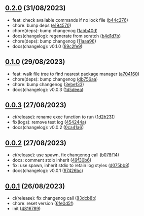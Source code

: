 ## [0.2.0](https://github.com/Daniel-Knights/tun-runner/compare/v0.1.0...v0.2.0) (31/08/2023)

- feat: check available commands if no lock file ([b44c276](https://github.com/Daniel-Knights/tun-runner/commit/b44c2763b68e18e246906ed9eb8f3f691d8bb364))
- chore: bump deps ([e194570](https://github.com/Daniel-Knights/tun-runner/commit/e194570ec2c1d9dbed9bc72b398140336075daf5))
- chore(deps): bump changenog ([1abb40d](https://github.com/Daniel-Knights/tun-runner/commit/1abb40d46d7c7c134faf8eb12579f2a92074e4e1))
- docs(changelog): regenerate from scratch ([b4d1d7b](https://github.com/Daniel-Knights/tun-runner/commit/b4d1d7b5080fc3200a002441edf0483052696b0f))
- chore(deps): bump changenog ([11aaa96](https://github.com/Daniel-Knights/tun-runner/commit/11aaa96d92f76c6dac0cd16d317dee4995563db4))
- docs(changelog): v0.1.0 ([89c2fe9](https://github.com/Daniel-Knights/tun-runner/commit/89c2fe92295f5faf6f0dde4acc3f2c27597324a4))

## [0.1.0](https://github.com/Daniel-Knights/tun-runner/compare/v0.0.3...v0.1.0) (29/08/2023)

- feat: walk file tree to find nearest package manager ([a704160](https://github.com/Daniel-Knights/tun-runner/commit/a704160716e9b83d82c39f395ce9d1e26e8468ce))
- chore(deps): bump changenog ([db756aa](https://github.com/Daniel-Knights/tun-runner/commit/db756aa29b0d02c524678fa0b7b5934e12ba4663))
- chore: bump changenog ([3ebe133](https://github.com/Daniel-Knights/tun-runner/commit/3ebe133ad044b4ff5368c081a73880de532e71cd))
- docs(changelog): v0.0.3 ([1d5deea](https://github.com/Daniel-Knights/tun-runner/commit/1d5deea756970691fa5a1c1931b3a6ba864d5da5))

## [0.0.3](https://github.com/Daniel-Knights/tun-runner/compare/v0.0.2...v0.0.3) (27/08/2023)

- ci(release): rename exec function to run ([1d2b231](https://github.com/Daniel-Knights/tun-runner/commit/1d2b231a869b60f515fee5f33492bf33c3dc64bb))
- fix(logs): remove test log ([454244a](https://github.com/Daniel-Knights/tun-runner/commit/454244aa049304d4374adac9de1e0f2e8e526f0c))
- docs(changelog): v0.0.2 ([0ca41a6](https://github.com/Daniel-Knights/tun-runner/commit/0ca41a650c4024bc69ea4a87fa7ce1d90fcf3af9))

## [0.0.2](https://github.com/Daniel-Knights/tun-runner/compare/v0.0.1...v0.0.2) (27/08/2023)

- ci(release): use spawn, fix changenog call ([b078f14](https://github.com/Daniel-Knights/tun-runner/commit/b078f146872f1e8e6fb1b40ff7f6a7701af8d631))
- docs: comment stdio inherit ([49f30b6](https://github.com/Daniel-Knights/tun-runner/commit/49f30b67c00aaeb68ac781c78d68b0726dc46ee1))
- fix: use spawn, inherit stdio to retain log styles ([d075bb8](https://github.com/Daniel-Knights/tun-runner/commit/d075bb8790f8e910b36b8bb2f030de7bc25e9e22))
- docs(changelog): v0.0.1 ([97426bc](https://github.com/Daniel-Knights/tun-runner/commit/97426bc1ca7708f449cfc2e78a093d4a28d35046))

## [0.0.1](https://github.com/Daniel-Knights/tun-runner/tags) (26/08/2023)

- ci(release): fix changenog call ([83dcb8b](https://github.com/Daniel-Knights/tun-runner/commit/83dcb8bd89669f1995acf2a7f468899dd337ae1c))
- chore: reset version ([6fe0d5f](https://github.com/Daniel-Knights/tun-runner/commit/6fe0d5f10d6384a8944900116e49683770012d3b))
- init ([4816789](https://github.com/Daniel-Knights/tun-runner/commit/481678920cc57deb09eef0b2716bfebe7e459d0b))